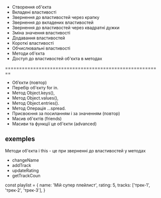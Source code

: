 - Створення об'єкта
- Вкладені властивості
- Звернення до властивостей через крапку
- Звернення до вкладених властивостей
- Звернення до властивостей через квадратні дужки
- Зміна значення властивості
- Додавання властивостей
- Короткі властивості
- Обчислювальні властивості
- Методи об'єкта
- Доступ до властивостей об'єкта в методах

========================================================

- Об’єкти (повтор)
- Перебір об'єкту for in.
- Метод Object.keys(),
- Метод Object.values(),
- Метод Object.entries().
- Метод Операція …spread.
- Присвоєння за посиланням і за значенням (повтор)
- Масив об'єктів (friends)
- Масиви та функції це об'єкти (advanced)

## exemples

Методи об'єкта і this - це при зверненні до властивостей у методах

- changeName
- addTrack
- updateRating
- getTrackCoun

const playlist = { name: 'Мій супер плейлист', rating: 5, tracks: ['трек-1', 'трек-2', 'трек-3'], }
